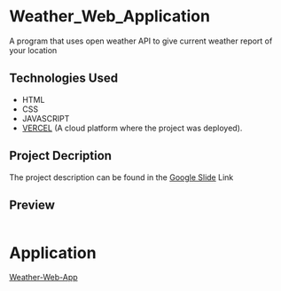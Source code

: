 # Weather_Web_Application
A program that uses open weather API to give current weather report of your location

## Technologies Used
  - HTML
  - CSS
  - JAVASCRIPT
  - [VERCEL](https://vercel.com/home) (A cloud platform where the project was deployed).

## Project Decription 
The project description can be found in the [Google Slide](https://docs.google.com/presentation/d/1YioKP2jSoejZb6KvlINCkHuQDWSTXJ8_gzkV1wQozk8/edit?usp=sharing) Link

## Preview
<div style="display:flex">
     <div style="flex:1;padding-left:10px;">
          <img scr"https://user-images.githubusercontent.com/c0698433-20d6-43f0-b0b8-2c2f7eb414e7.png" width="800"/>
     </div>
</div>

# Application 
[Weather-Web-App](https://weather-web-application-zeta.vercel.app/)
